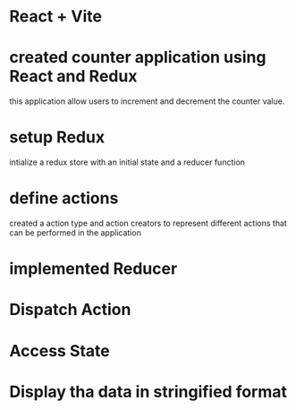 # React + Vite

# created counter application using React and Redux
 this application allow users to increment and decrement the counter value.

# setup Redux 
 intialize a redux store with an initial state and a reducer function

# define actions 
 created a action type and action creators to represent different actions that can be performed in the application

# implemented Reducer

# Dispatch Action

# Access State

# Display tha data in stringified format